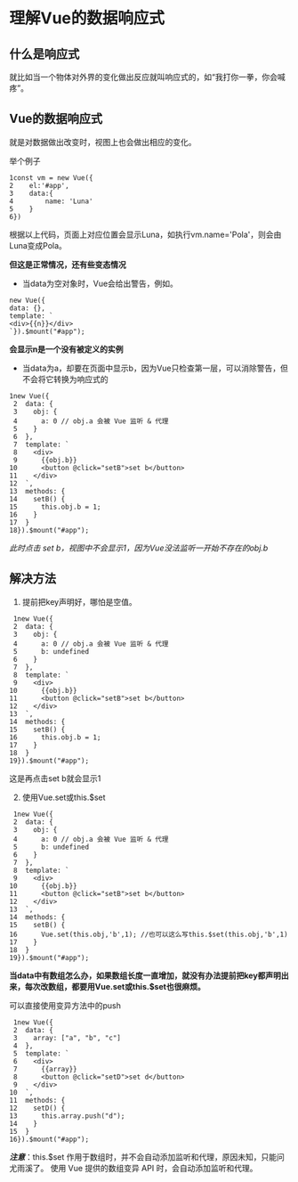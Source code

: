   # 理解Vue的数据响应式
  ## 什么是响应式
  就比如当一个物体对外界的变化做出反应就叫响应式的，如“我打你一拳，你会喊疼”。
  ## Vue的数据响应式
就是对数据做出改变时，视图上也会做出相应的变化。

举个例子

```
1const vm = new Vue({
2    el:'#app',
3    data:{
4        name: 'Luna'
5    }
6})
```
根据以上代码，页面上对应位置会显示Luna，如执行vm.name='Pola'，则会由Luna变成Pola。

**但这是正常情况，还有些变态情况**
* 当data为空对象时，Vue会给出警告，例如。
```
new Vue({
data: {},
template: `
<div>{{n}}</div>
`}).$mount("#app");
```
**会显示n是一个没有被定义的实例**
* 当data为a，却要在页面中显示b，因为Vue只检查第一层，可以消除警告，但不会将它转换为响应式的
```
1new Vue({
 2  data: {
 3    obj: {
 4      a: 0 // obj.a 会被 Vue 监听 & 代理
 5    }
 6  },
 7  template: `
 8    <div>
 9      {{obj.b}}
10      <button @click="setB">set b</button>
11    </div>
12  `,
13  methods: {
14    setB() {
15      this.obj.b = 1; 
16    }
17  }
18}).$mount("#app");
```
  *此时点击 set b，视图中不会显示1，因为Vue没法监听一开始不存在的obj.b*


## 解决方法
1. 提前把key声明好，哪怕是空值。
```
 1new Vue({
 2  data: {
 3    obj: {
 4      a: 0 // obj.a 会被 Vue 监听 & 代理
 5      b: undefined
 6    }
 7  },
 8  template: `
 9    <div>
10      {{obj.b}}
11      <button @click="setB">set b</button>
12    </div>
13  `,
14  methods: {
15    setB() {
16      this.obj.b = 1; 
17    }
18  }
19}).$mount("#app");
```
这是再点击set b就会显示1


2. 使用Vue.set或this.$set
```
 1new Vue({
 2  data: {
 3    obj: {
 4      a: 0 // obj.a 会被 Vue 监听 & 代理
 5      b: undefined
 6    }
 7  },
 8  template: `
 9    <div>
10      {{obj.b}}
11      <button @click="setB">set b</button>
12    </div>
13  `,
14  methods: {
15    setB() {
16      Vue.set(this.obj,'b',1); //也可以这么写this.$set(this.obj,'b',1)
17    }
18  }
19}).$mount("#app");
```
**当data中有数组怎么办，如果数组长度一直增加，就没有办法提前把key都声明出来，每次改数组，都要用Vue.set或this.$set也很麻烦。**

可以直接使用变异方法中的push
```
 1new Vue({
 2  data: {
 3    array: ["a", "b", "c"]
 4  },
 5  template: `
 6    <div>
 7      {{array}}
 8      <button @click="setD">set d</button>
 9    </div>
10  `,
11  methods: {
12    setD() {
13      this.array.push("d");
14    }
15  }
16}).$mount("#app");
```
***注意***：this.$set 作用于数组时，并不会自动添加监听和代理，原因未知，只能问尤雨溪了。
使用 Vue 提供的数组变异 API 时，会自动添加监听和代理。